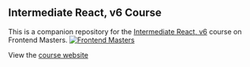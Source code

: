 ## Intermediate React, v6 Course

This is a companion repository for the [Intermediate React, v6](https://frontendmasters.com/workshops/intermediate-react-v6/) course on Frontend Masters.
[![Frontend Masters](https://static.frontendmasters.com/assets/brand/logos/full.png)](https://frontendmasters.com/workshops/intermediate-react-v6/)

View the [course website](https://intermediate-react-v6.holt.courses/)
